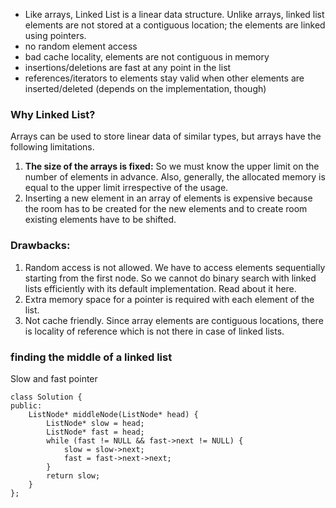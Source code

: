 - Like arrays, Linked List is a linear data structure. Unlike arrays, linked list elements are not stored at a contiguous location; the elements are linked using pointers.
- no random element access
- bad cache locality, elements are not contiguous in memory
- insertions/deletions are fast at any point in the list
- references/iterators to elements stay valid when other elements are inserted/deleted (depends on the implementation, though)

### Why Linked List?

Arrays can be used to store linear data of similar types, but arrays have the following limitations.
1. **The size of the arrays is fixed:** So we must know the upper limit on the number of elements in advance. Also, generally, the allocated memory is equal to the upper limit irrespective of the usage.
2. Inserting a new element in an array of elements is expensive because the room has to be created for the new elements and to create room existing elements have to be shifted.

### Drawbacks:
1) Random access is not allowed. We have to access elements sequentially starting from the first node. So we cannot do binary search with linked lists efficiently with its default implementation. Read about it here.
2) Extra memory space for a pointer is required with each element of the list.
3) Not cache friendly. Since array elements are contiguous locations, there is locality of reference which is not there in case of linked lists.

### finding the middle of a linked list 

Slow and fast pointer

```
class Solution {
public:
    ListNode* middleNode(ListNode* head) {
        ListNode* slow = head;
        ListNode* fast = head;
        while (fast != NULL && fast->next != NULL) {
            slow = slow->next;
            fast = fast->next->next;
        }
        return slow;
    }
};
```